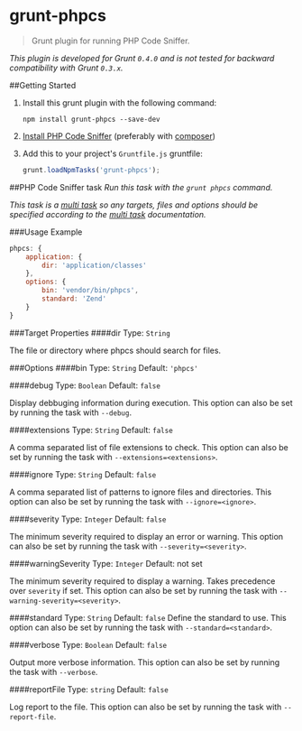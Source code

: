 # grunt-phpcs

> Grunt plugin for running PHP Code Sniffer.

_This plugin is developed for Grunt `0.4.0` and is not tested for backward compatibility with Grunt `0.3.x`._

##Getting Started
1. Install this grunt plugin with the following command:

	```shell
	npm install grunt-phpcs --save-dev
	```


2. [Install PHP Code Sniffer](https://github.com/squizlabs/PHP_CodeSniffer#installation) (preferably with [composer](https://github.com/composer/composer))
3. Add this to your project's `Gruntfile.js` gruntfile:

	```js
	grunt.loadNpmTasks('grunt-phpcs');
	```


##PHP Code Sniffer task
_Run this task with the `grunt phpcs` command._

_This task is a [multi task][] so any targets, files and options should be specified according to the [multi task][] documentation._

[multi task]: https://github.com/gruntjs/grunt/wiki/Configuring-tasks


###Usage Example

```js
phpcs: {
	application: {
		dir: 'application/classes'
	},
	options: {
		bin: 'vendor/bin/phpcs',
		standard: 'Zend'
	}
}
```

###Target Properties
####dir
Type: `String`

The file or directory where phpcs should search for files.

###Options
####bin
Type: `String`  Default: `'phpcs'`

####debug
Type: `Boolean` Default: `false`

Display debbuging information during execution. This option can also be set by running the task with `--debug`.

####extensions
Type: `String` Default: `false`

A comma separated list of file extensions to check. This option can also be set by running the task with `--extensions=<extensions>`.

####ignore
Type: `String` Default: `false`

A comma separated list of patterns to ignore files and directories. This option can also be set by running the task with `--ignore=<ignore>`.

####severity
Type: `Integer` Default: `false`

The minimum severity required to display an error or warning. This option can also be set by running the task with `--severity=<severity>`.

####warningSeverity
Type: `Integer` Default: not set

The minimum severity required to display a warning. Takes precedence over `severity` if set. This option can also be set by running the task with `--warning-severity=<severity>`.

####standard
Type: `String`  Default: `false`
Define the standard to use. This option can also be set by running the task with `--standard=<standard>`.

####verbose
Type: `Boolean` Default: `false`

Output more verbose information. This option can also be set by running the task with `--verbose`.

####reportFile
Type: `string` Default: `false`

Log report to the file. This option can also be set by running the task with `--report-file`.
